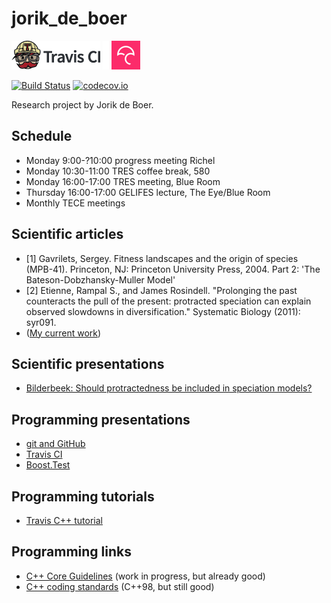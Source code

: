 # jorik_de_boer

[![Travis CI logo](TravisCI.png)](https://travis-ci.org)
![Whitespace](Whitespace.png)
[![Codecov logo](Codecov.png)](https://www.codecov.io)

[![Build Status](https://travis-ci.org/richelbilderbeek/jorik_de_boer.svg?branch=master)](https://travis-ci.org/richelbilderbeek/jorik_de_boer)
[![codecov.io](https://codecov.io/github/richelbilderbeek/jorik_de_boer/coverage.svg?branch=master)](https://codecov.io/github/richelbilderbeek/jorik_de_boer?branch=master)

Research project by Jorik de Boer.

## Schedule

 * Monday 9:00-?10:00 progress meeting Richel
 * Monday 10:30-11:00 TRES coffee break, 580
 * Monday 16:00-17:00 TRES meeting, Blue Room
 * Thursday 16:00-17:00 GELIFES lecture, The Eye/Blue Room
 * Monthly TECE meetings

## Scientific articles 

 * [1] Gavrilets, Sergey. Fitness landscapes and the origin of species (MPB-41). Princeton, NJ: Princeton University Press, 2004. Part 2: 'The Bateson-Dobzhansky-Muller Model'
 * [2] Etienne, Rampal S., and James Rosindell. "Prolonging the past counteracts the pull of the present: protracted speciation can explain observed slowdowns in diversification." Systematic Biology (2011): syr091.
 * ([My current work](https://github.com/richelbilderbeek/Cer2016/blob/master/doc/Cer2016.pdf))

## Scientific presentations

 * [Bilderbeek: Should protractedness be included in speciation models?](https://github.com/richelbilderbeek/Science/blob/master/Bilderbeek20151123TresMeeting/20151123TresMeeting.pdf)

## Programming presentations

 * [git and GitHub](https://github.com/richelbilderbeek/CppPresentations/blob/master/Git.pdf)
 * [Travis CI](https://github.com/richelbilderbeek/CppPresentations/blob/master/Travis.pdf)
 * [Boost.Test](https://github.com/richelbilderbeek/CppPresentations/blob/master/BoostTest.pdf)

## Programming tutorials

 * [Travis C++ tutorial](https://github.com/richelbilderbeek/travis_cpp_tutorial/blob/master/travis_cpp_tutorial.pdf)

## Programming links

 * [C++ Core Guidelines](https://github.com/isocpp/CppCoreGuidelines) (work in progress, but already good)
 * [C++ coding standards](http://www.gotw.ca/publications/c++cs.htm) (C++98, but still good)
